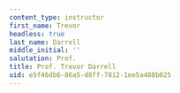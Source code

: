 ```yaml
---
content_type: instructor
first_name: Trevor
headless: true
last_name: Darrell
middle_initial: ''
salutation: Prof.
title: Prof. Trevor Darrell
uid: e5f46db6-86a5-d8ff-7812-1ee5a488b025
---
```

